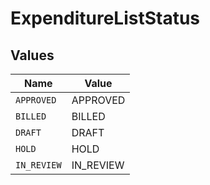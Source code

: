 # ExpenditureListStatus


## Values

| Name        | Value       |
| ----------- | ----------- |
| `APPROVED`  | APPROVED    |
| `BILLED`    | BILLED      |
| `DRAFT`     | DRAFT       |
| `HOLD`      | HOLD        |
| `IN_REVIEW` | IN_REVIEW   |